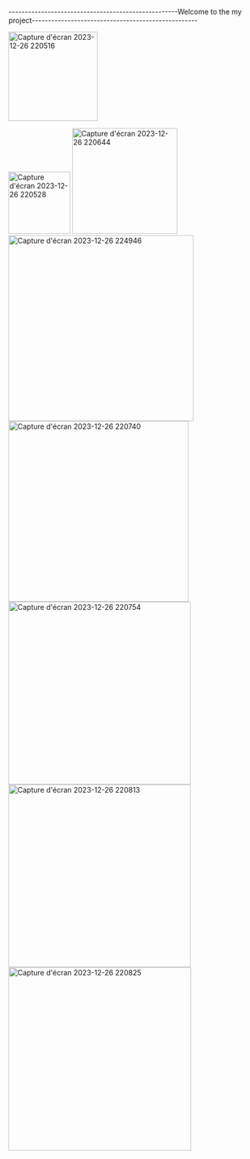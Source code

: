 

----------------------------------------------------Welcome to the my project---------------------------------------------------


 <img width="176" alt="Capture d'écran 2023-12-26 220516" src="https://github.com/cyrinefakhfakh/javaGUI/assets/119887703/716ed2e4-2d5d-4d64-a8bc-571461fc5e36">

<img width="122" alt="Capture d'écran 2023-12-26 220528" src="https://github.com/cyrinefakhfakh/javaGUI/assets/119887703/bb51a1be-23c5-4d85-8cff-e16528fcbb25">

<img width="208" alt="Capture d'écran 2023-12-26 220644" src="https://github.com/cyrinefakhfakh/javaGUI/assets/119887703/35a9e1eb-4bc9-4e1c-83ea-25ba2061a046">
<img width="366" alt="Capture d'écran 2023-12-26 224946" src="https://github.com/cyrinefakhfakh/javaGUI/assets/119887703/b33d4a2d-c8b4-4d7a-8a87-309778334d48">


<img width="356" alt="Capture d'écran 2023-12-26 220740" src="https://github.com/cyrinefakhfakh/javaGUI/assets/119887703/3f354fb2-2e62-4b80-a71d-bc8e9df0261e">
<img width="360" alt="Capture d'écran 2023-12-26 220754" src="https://github.com/cyrinefakhfakh/javaGUI/assets/119887703/095b2b38-6dc6-4234-bda4-6f9e3240d6b7">
<img width="360" alt="Capture d'écran 2023-12-26 220813" src="https://github.com/cyrinefakhfakh/javaGUI/assets/119887703/d7b4b9c9-f0e6-455d-9d72-7290b940884d">
<img width="361" alt="Capture d'écran 2023-12-26 220825" src="https://github.com/cyrinefakhfakh/javaGUI/assets/119887703/58ab96b5-1e4d-44fc-b1a5-d48a595f42ed">
